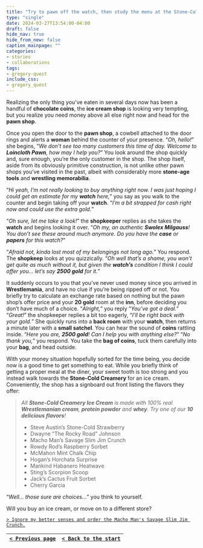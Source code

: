 ```yaml
---
title: "Try to pawn off the watch, then study the menu at the Stone-Cold Creamery in exhastive detail."
type: "single"
date: 2024-03-27T13:54:00-04:00
draft: false
hide_nav: true
hide_from_new: false
caption_mainpage: ""
categories:
- stories
- collaborations
tags:
- gregory-quest
include_css:
- gregory_quest
---
```


Realizing the only thing you’ve eaten in several days now has been a handful of **chocolate coins**, the **ice cream shop** is looking very tempting, but you realize you need money above all else right now and head for the **pawn shop**.

Once you open the door to the **pawn shop**, a cowbell attached to the door rings and alerts a **woman** behind the counter of your presence. “*Oh, hello!*” she begins, “*We don’t see too many customers this time of day. Welcome to **Loincloth Pawn**, how may I help you?*” You look around the shop quickly and, sure enough, you’re the only customer in the shop. The shop itself, aside from its obviously primitive construction, is not unlike other pawn shops you’ve visited in the past, albeit with considerably more **stone-age tools** and **wrestling memorabilia**.

“*Hi yeah, I’m not really looking to buy anything right now. I was just hoping I could get an estimate for my **watch** here,*” you say as you walk to the counter and begin taking off your **watch**. “*I’m a bit strapped for cash right now and could use the extra gold.*”

“*Oh sure, let me take a look!*” the **shopkeeper** replies as she takes the **watch** and begins looking it over. “*Oh my, an authentic **Swolex Milgauss**! You don’t see these around much anymore. Do you have the **case** or **papers** for this watch?*”

“*Afraid not, kinda lost most of my belongings not long ago.*” You respond. The **shopkeep** looks at you quizzically. “*Oh well that’s a shame, you won’t get quite as much without it, but given the **watch’s** condition I think I could offer you… let’s say **2500 gold** for it.*”

It suddenly occurs to you that you’ve never used money since you arrived in **Wrestlemania**, and have no clue if you’re being ripped off or not. You briefly try to calculate an exchange rate based on nothing but the pawn shop’s offer price and your **20 gold** room at the **inn**, before deciding you don’t have much of a choice. “*Alright,*” you reply “*You’ve got a deal.*”
“*Great!*” the shopkeeper replies a bit too eagerly, “*I’ll be right back with your gold.*” She quickly runs into a **back room** with your **watch**, then returns a minute later with a **small satchel**. You can hear the sound of **coins** rattling inside. “*Here you are, **2500 gold**! Can I help you with anything else?*” “*No thank you,*” you respond. You take the **bag of coins**, tuck them carefully into your **bag**, and head outside.

With your money situation hopefully sorted for the time being, you decide now is a good time to get something to eat. While you briefly think of getting a proper meal at the diner, your sweet tooth is too strong and you instead walk towards the **Stone-Cold Creamery** for an ice cream. Conveniently, the shop has a signboard out front listing the flavors they offer:

> *All **Stone-Cold Creamery Ice Cream** is made with 100% real **Wrestlemanian cream**, **protein powder** and **whey**. Try one of our **10 delicious flavors**!*
> - Steve Austin’s Stone-Cold Strawberry
> - Dwayne “The Rocky Road” Johnson
> - Macho Man’s Savage Slim Jim Crunch
> - Rowdy Rod’s Raspberry Sorbet
> - McMahon Mint Chalk Chip
> - Hogan’s Horchata Surprise
> - Mankind Habanero Heatwave
> - Sting’s Scorpion Scoop
> - Jack’s Cactus Fruit Sorbet
> - Cherry Garcia

“*Well… those sure are choices…*” you think to yourself.

Will you buy an ice cream, or move on to a different store? 

[``> Ignore my better senses and order the Macho Man's Savage Slim Jim Crunch.``](../81)

|[``< Previous page``](../79)|[``< Back to the start``](../)|
|---|---|